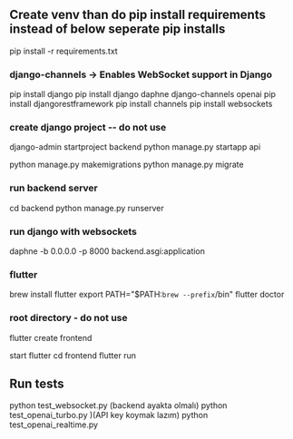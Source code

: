 ## Create venv than do pip install requirements instead of below seperate pip installs
pip install -r requirements.txt

### django-channels → Enables WebSocket support in Django
pip install django
pip install django daphne django-channels openai
pip install djangorestframework
pip install channels
pip install websockets

### create django project -- do not use
django-admin startproject backend
python manage.py startapp api

python manage.py makemigrations
python manage.py migrate

### run backend server
cd backend
python manage.py runserver

### run django with websockets
daphne -b 0.0.0.0 -p 8000 backend.asgi:application

### flutter
brew install flutter
export PATH="$PATH:`brew --prefix`/bin"
flutter doctor

### root directory - do not use
flutter create frontend

start flutter
cd frontend
flutter run

## Run tests
python test_websocket.py (backend ayakta olmalı)
python test_openai_turbo.py )(API key koymak lazım)
python test_openai_realtime.py